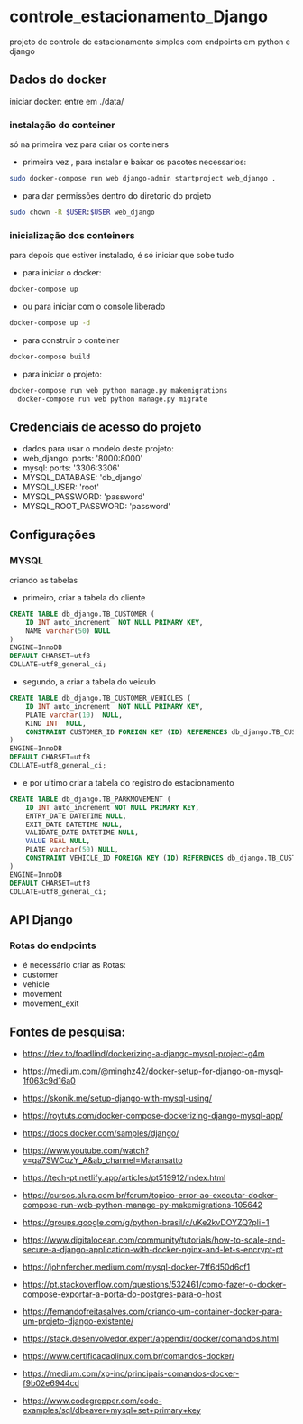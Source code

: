 # controle_estacionamento_Django
projeto de controle de estacionamento simples com endpoints em python e django


## Dados do docker

iniciar docker:
entre em ./data/

### instalação do conteiner

só na primeira vez para criar os conteiners

 - primeira vez , para instalar e baixar os pacotes necessarios:
```bash
sudo docker-compose run web django-admin startproject web_django .
```
 - para dar permissões dentro do diretorio do projeto
```bash
sudo chown -R $USER:$USER web_django
```



### inicialização dos conteiners

para depois que estiver instalado, é só iniciar que sobe tudo

 - para iniciar o docker:
```bash
docker-compose up
```

 - ou para iniciar com o console liberado
```bash
docker-compose up -d
```

 - para construir o conteiner
```bash
docker-compose build
```

 - para iniciar o projeto:
```bash
docker-compose run web python manage.py makemigrations
  docker-compose run web python manage.py migrate
```

## Credenciais de acesso do projeto

 - dados para usar o modelo deste projeto:
  - web_django: ports:  '8000:8000'
  - mysql: ports: '3306:3306'
  - MYSQL_DATABASE: 'db_django'
  - MYSQL_USER: 'root'
  - MYSQL_PASSWORD: 'password'
  - MYSQL_ROOT_PASSWORD: 'password'


## Configurações

### MYSQL




criando as tabelas

 - primeiro, criar a tabela do cliente
```sql
CREATE TABLE db_django.TB_CUSTOMER (
	ID INT auto_increment  NOT NULL PRIMARY KEY,
	NAME varchar(50) NULL
)
ENGINE=InnoDB
DEFAULT CHARSET=utf8
COLLATE=utf8_general_ci;
```


 - segundo, a criar a tabela do veiculo
```sql
CREATE TABLE db_django.TB_CUSTOMER_VEHICLES (
	ID INT auto_increment  NOT NULL PRIMARY KEY,
	PLATE varchar(10)  NULL,
	KIND INT  NULL,
	CONSTRAINT CUSTOMER_ID FOREIGN KEY (ID) REFERENCES db_django.TB_CUSTOMER(ID)
)
ENGINE=InnoDB
DEFAULT CHARSET=utf8
COLLATE=utf8_general_ci;
```

 - e por ultimo criar a tabela do registro do estacionamento
```sql
CREATE TABLE db_django.TB_PARKMOVEMENT (
	ID INT auto_increment NOT NULL PRIMARY KEY,
	ENTRY_DATE DATETIME NULL,
	EXIT_DATE DATETIME NULL,
	VALIDATE_DATE DATETIME NULL,
	VALUE REAL NULL,
	PLATE varchar(50) NULL,
	CONSTRAINT VEHICLE_ID FOREIGN KEY (ID) REFERENCES db_django.TB_CUSTOMER_VEHICLES(ID)
)
ENGINE=InnoDB
DEFAULT CHARSET=utf8
COLLATE=utf8_general_ci;
```


## API Django

### Rotas do endpoints

 - é necessário criar as Rotas:
  - customer
  - vehicle
  - movement
  - movement_exit




## Fontes de pesquisa:

 - https://dev.to/foadlind/dockerizing-a-django-mysql-project-g4m
 - https://medium.com/@minghz42/docker-setup-for-django-on-mysql-1f063c9d16a0
 - https://skonik.me/setup-django-with-mysql-using/
 - https://roytuts.com/docker-compose-dockerizing-django-mysql-app/
 - https://docs.docker.com/samples/django/

 - https://www.youtube.com/watch?v=qa7SWCozY_A&ab_channel=Maransatto
 - https://tech-pt.netlify.app/articles/pt519912/index.html
 - https://cursos.alura.com.br/forum/topico-error-ao-executar-docker-compose-run-web-python-manage-py-makemigrations-105642
 - https://groups.google.com/g/python-brasil/c/uKe2kvDOYZQ?pli=1
 - https://www.digitalocean.com/community/tutorials/how-to-scale-and-secure-a-django-application-with-docker-nginx-and-let-s-encrypt-pt
 - https://johnfercher.medium.com/mysql-docker-7ff6d50d6cf1
 - https://pt.stackoverflow.com/questions/532461/como-fazer-o-docker-compose-exportar-a-porta-do-postgres-para-o-host
 - https://fernandofreitasalves.com/criando-um-container-docker-para-um-projeto-django-existente/

 - https://stack.desenvolvedor.expert/appendix/docker/comandos.html
 - https://www.certificacaolinux.com.br/comandos-docker/
 - https://medium.com/xp-inc/principais-comandos-docker-f9b02e6944cd

 - https://www.codegrepper.com/code-examples/sql/dbeaver+mysql+set+primary+key
